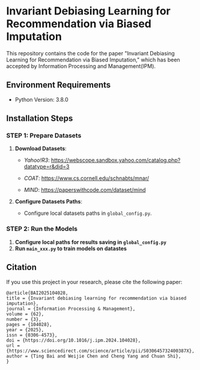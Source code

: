# Invariant Debiasing Learning for Recommendation via Biased Imputation

This repository contains the code for the paper "Invariant Debiasing Learning for Recommendation via Biased Imputation," which has been accepted by Information Processing and Management(IPM).

## Environment Requirements

- Python Version: 3.8.0

## Installation Steps

### STEP 1: Prepare Datasets

1. **Download Datasets**:
   - *Yahoo!R3*: https://webscope.sandbox.yahoo.com/catalog.php?datatype=r&did=3
   
   - *COAT*: https://www.cs.cornell.edu/schnabts/mnar/
   
   - *MIND*: https://paperswithcode.com/dataset/mind

2. **Configure Datasets Paths**:
   - Configure local datasets paths in `global_config.py`.

### STEP 2: Run the Models

1. **Configure local paths for results saving in `global_config.py`**
2. **Run `main_xxx.py` to train models on datastes**

## Citation

If you use this project in your research, please cite the following paper:

```
@article{BAI2025104028,
title = {Invariant debiasing learning for recommendation via biased imputation},
journal = {Information Processing & Management},
volume = {62},
number = {3},
pages = {104028},
year = {2025},
issn = {0306-4573},
doi = {https://doi.org/10.1016/j.ipm.2024.104028},
url = {https://www.sciencedirect.com/science/article/pii/S030645732400387X},
author = {Ting Bai and Weijie Chen and Cheng Yang and Chuan Shi},
} 
```
